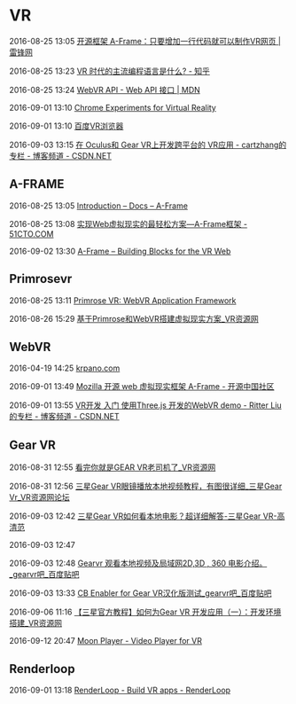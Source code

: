 # VR

2016-08-25 13:05 [开源框架 A-Frame：只要增加一行代码就可以制作VR网页 | 雷锋网](http://www.leiphone.com/news/201512/ZnxHg0uQ2AfzwbFy.html)

2016-08-25 13:23 [VR 时代的主流编程语言是什么? - 知乎](https://www.zhihu.com/question/42060188)

2016-08-25 13:24 [WebVR API - Web API 接口 | MDN](https://developer.mozilla.org/zh-CN/docs/Web/API/WebVR_API)

2016-09-01 13:10 [Chrome Experiments for Virtual Reality](http://vr.chromeexperiments.com/)

2016-09-01 13:10 [百度VR浏览器](https://vr.baidu.com/)

2016-09-03 13:15 [在 Oculus和 Gear VR上开发跨平台的 VR应用 - cartzhang的专栏 - 博客频道 - CSDN.NET](http://blog.csdn.net/cartzhang/article/details/51433994)

## A-FRAME

2016-08-25 13:05 [Introduction – Docs – A-Frame](https://aframe.io/docs/0.3.0/introduction/)

2016-08-25 13:08 [实现Web虚拟现实的最轻松方案—A-Frame框架 - 51CTO.COM](http://mobile.51cto.com/hot-508669.htm)

2016-09-02 13:30 [A-Frame – Building Blocks for the VR Web](https://aframe.io/)

## Primrosevr

2016-08-25 13:11 [Primrose VR: WebVR Application Framework](https://www.primrosevr.com/)

2016-08-26 15:29 [基于Primrose和WebVR搭建虚拟现实方案_VR资源网](http://www.vrzy.com/vr/25431.html)

## WebVR

2016-04-19 14:25 [krpano.com](http://krpano.com/)

2016-09-01 13:49 [Mozilla 开源 web 虚拟现实框架 A-Frame - 开源中国社区](http://www.oschina.net/news/69119/mozilla-open-source-a-frame)

2016-09-01 13:55 [VR开发 入门 使用Three.js 开发的WebVR demo - Ritter Liu的专栏 - 博客频道 - CSDN.NET](http://blog.csdn.net/ritterliu/article/details/51386980)

## Gear VR

2016-08-31 12:55 [看完你就是GEAR VR老司机了_VR资源网](http://www.vrzy.com/vr/29220.html)

2016-08-31 12:56 [三星Gear VR眼镜播放本地视频教程，有图很详细_三星Gear Vr_VR资源网论坛](http://bbs.vrzy.com/thread-847-1-1.html)

2016-09-03 12:42 [三星Gear VR如何看本地电影？超详细解答-三星Gear VR-高清范](http://www.hdpfans.com/thread-637860-1-1.html)

2016-09-03 12:47 [](http://www.6vhao.net/)

2016-09-03 12:48 [Gearvr 观看本地视频及局域网2D,3D , 360 电影介绍。_gearvr吧_百度贴吧](http://tieba.baidu.com/p/4600952215)

2016-09-03 13:33 [CB Enabler for Gear VR汉化版测试_gearvr吧_百度贴吧](http://tieba.baidu.com/p/4563640435?pid=96750571299&cid=0#96750571299)

2016-09-06 11:16 [【三星官方教程】如何为Gear VR 开发应用（一）：开发环境搭建_VR资源网](http://www.vrzy.com/vr/6715.html)

2016-09-12 20:47 [Moon Player - Video Player for VR](http://www.moonplayerapp.com/)

## Renderloop

2016-09-01 13:18 [RenderLoop - Build VR apps - RenderLoop](https://www.renderloop.com/)

